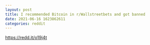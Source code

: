 ```yaml
--- 
layout: post 
title: I recommended Bitcoin in r/Wallstreetbets and got banned 
date: 2021-06-16 1623862611 
categories: reddit 
--- 
```

https://redd.it/o19j4t